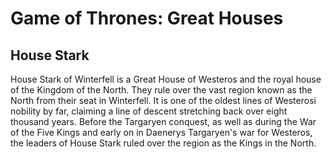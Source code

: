 # Game of Thrones: Great Houses

## House Stark

House Stark of Winterfell is a Great House of Westeros and the royal house of the Kingdom of the North. They rule over the vast region known as the North from their seat in Winterfell. It is one of the oldest lines of Westerosi nobility by far, claiming a line of descent stretching back over eight thousand years. Before the Targaryen conquest, as well as during the War of the Five Kings and early on in Daenerys Targaryen's war for Westeros, the leaders of House Stark ruled over the region as the Kings in the North.
